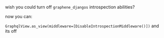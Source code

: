 wish you could turn off `graphene_djangos` introspection abilities? 

now you can:

`GraphqlView.as_view(middleware=[DisableIntrospectionMiddleware()])` and its off
